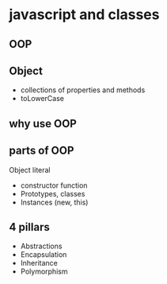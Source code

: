 # javascript and classes

## OOP

## Object
- collections of properties and methods
- toLowerCase

## why use OOP

## parts of OOP
Object literal

- constructor function
- Prototypes, classes
- Instances (new, this)

## 4 pillars
- Abstractions
- Encapsulation
- Inheritance
- Polymorphism